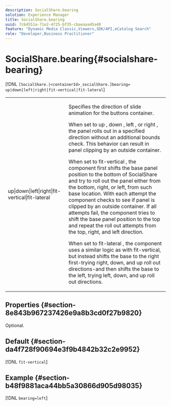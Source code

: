 ```yaml
---
description: SocialShare.bearing
solution: Experience Manager
title: SocialShare.bearing
uuid: 7c64551a-71e2-4725-bf35-cbaeaaa45a40
feature: "Dynamic Media Classic,Viewers,SDK/API,eCatalog Search"
role: "Developer,Business Practitioner"
---
```


# SocialShare.bearing{#socialshare-bearing}

 [!DNL `[SocialShare.|<containerId>_socialShare.]bearing= up|down|left|right|fit-vertical|fit-lateral`]

<table id="table_0002BE81371D4E16A56FBEDD13FDF3C2"> 
 <tbody> 
  <tr> 
   <td colname="col1"> <p> <span class="codeph"> up|down|left|right|fit-vertical|fit-lateral </span> </p> </td> 
   <td colname="col2"> <p> Specifies the direction of slide animation for the buttons container. </p> <p> When set to <span class="codeph"> up </span>, <span class="codeph"> down </span>, <span class="codeph"> left </span>, or <span class="codeph"> right </span>, the panel rolls out in a specified direction without an additional bounds check. This behavior can result in panel clipping by an outside container. </p> <p>When set to <span class="codeph"> fit-vertical </span>, the component first shifts the base panel position to the bottom of SocialShare and try to roll out the panel either from the bottom, right, or left, from such base location. With each attempt the component checks to see if panel is clipped by an outside container. If all attempts fail, the component tries to shift the base panel position to the top and repeat the roll out attempts from the top, right, and left direction. </p> <p>When set to <span class="codeph"> fit-lateral </span>, the component uses a similar logic as with fit-vertical, but instead shifts the base to the right first-trying right, down, and up roll out directions-and then shifts the base to the left, trying left, down, and up roll out directions. </p> </td> 
  </tr> 
 </tbody> 
</table>

## Properties {#section-8e843b967237426e9a8b3cd0f27b9820}

Optional.

## Default {#section-da4f728f90694e3f9b4842b32c2e9952}

[!DNL `fit-vertical`]

## Example {#section-b48f9881aca44bb5a30866d905d98035}

[!DNL `bearing=left`] 
